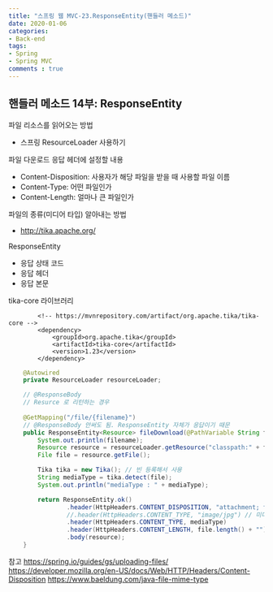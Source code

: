 ```yaml
---  
title: "스프링 웹 MVC-23.ResponseEntity(핸들러 메소드)"
date: 2020-01-06
categories: 
- Back-end
tags:
- Spring 
- Spring MVC
comments : true
---
```


## 핸들러 메소드 14부: ResponseEntity
파일 리소스를 읽어오는 방법
- 스프링 ResourceLoader 사용하기

파일 다운로드 응답 헤더에 설정할 내용
- Content-Disposition: 사용자가 해당 파일을 받을 때 사용할 파일 이름
- Content-Type: 어떤 파일인가
- Content-Length: 얼마나 큰 파일인가

파일의 종류(미디어 타입) 알아내는 방법
- http://tika.apache.org/

ResponseEntity
- 응답 상태 코드
- 응답 헤더
- 응답 본문


tika-core 라이브러리
~~~
        <!-- https://mvnrepository.com/artifact/org.apache.tika/tika-core -->
        <dependency>
            <groupId>org.apache.tika</groupId>
            <artifactId>tika-core</artifactId>
            <version>1.23</version>
        </dependency>
~~~


~~~java
    @Autowired
    private ResourceLoader resourceLoader;

    // @ResponseBody
    // Resurce 로 리턴하는 경우
    
    @GetMapping("/file/{filename}")
    // @ResponseBody 안써도 됨. ResponseEntity 자체가 응답이기 때문
    public ResponseEntity<Resource> fileDownload(@PathVariable String filename) throws IOException {
        System.out.println(filename);
        Resource resource = resourceLoader.getResource("classpath:" + filename);
        File file = resource.getFile();

        Tika tika = new Tika(); // 빈 등록해서 사용
        String mediaType = tika.detect(file);
        System.out.println("mediaType : " + mediaType);

        return ResponseEntity.ok()
                .header(HttpHeaders.CONTENT_DISPOSITION, "attachment; filename=\""+resource.getFilename())
                //.header(HttpHeaders.CONTENT_TYPE, "image/jpg") // 미디어타입을 알아야 하니까 라이브러리 사용
                .header(HttpHeaders.CONTENT_TYPE, mediaType)
                .header(HttpHeaders.CONTENT_LENGTH, file.length() + "")
                .body(resource);
    }
~~~



참고
https://spring.io/guides/gs/uploading-files/
https://developer.mozilla.org/en-US/docs/Web/HTTP/Headers/Content-Disposition
https://www.baeldung.com/java-file-mime-type



